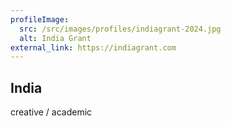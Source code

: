 ```yaml
---
profileImage:
  src: /src/images/profiles/indiagrant-2024.jpg
  alt: India Grant
external_link: https://indiagrant.com
---
```

## India

creative / academic
